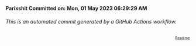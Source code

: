 **Parixshit Committed on: Mon, 01 May 2023 06:29:29 AM** <!-- 6972e999-48e0-41df-8c65-38127d1ad689 -->

###### This is an automated commit generated by a GitHub Actions workflow.

<div align="right"><sub><sup><a href="https://github.com/Parixshit/AutoCommit.git">Read me</a></sup></sub></div>
